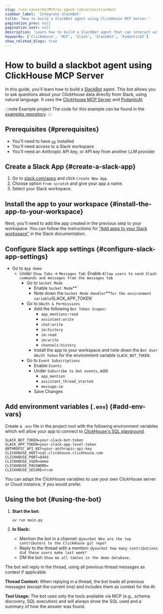 ```yaml
---
slug: /use-cases/AI/MCP/ai-agent-libraries/slackbot
sidebar_label: 'Integrate SlackBot'
title: 'How to build a SlackBot agent using ClickHouse MCP Server.'
pagination_prev: null
pagination_next: null
description: 'Learn how to build a SlackBot agent that can interact with ClickHouse MCP Server.'
keywords: ['ClickHouse', 'MCP', 'Slack', 'SlackBot', 'PydanticAI']
show_related_blogs: true
---
```


# How to build a slackbot agent using ClickHouse MCP Server

In this guide, you'll learn how to build a [SlackBot](https://slack.com/intl/en-gb/help/articles/202026038-An-introduction-to-Slackbot) agent.
This bot allows you to ask questions about your ClickHouse data directly from Slack, using natural language. It uses the
[ClickHouse MCP Server](https://github.com/ClickHouse/mcp-clickhouse) and [PydanticAI](https://ai.pydantic.dev/mcp/client/#__tabbed_1_1).

:::note Example project
The code for this example can be found in the [examples repository](https://github.com/ClickHouse/examples/blob/main/ai/mcp/slackbot/README.md).
:::

## Prerequisites {#prerequisites}
- You'll need to have [`uv`](https://docs.astral.sh/uv/getting-started/installation/) installed
- You'll need access to a Slack workspace
- You'll need an Anthropic API key, or API key from another LLM provider

<VerticalStepper headerLevel="h2">

## Create a Slack App {#create-a-slack-app}

1. Go to [slack.com/apps](https://slack.com/apps) and click `Create New App`.
2. Choose option `From scratch` and give your app a name.
3. Select your Slack workspace.

## Install the app to your workspace {#install-the-app-to-your-workspace}

Next, you'll need to add the app created in the previous step to your workspace.
You can follow the instructions for ["Add apps to your Slack workspace"](https://slack.com/intl/en-gb/help/articles/202035138-Add-apps-to-your-Slack-workspace)
in the Slack documentation.

## Configure Slack app settings {#configure-slack-app-settings}

- Go to `App Home`
  - Under `Show Tabs` → `Messages Tab`: Enable `Allow users to send Slash commands and messages from the messages tab`
    - Go to `Socket Mode`
        - Enable `Socket Mode`**`
        - Note down the `Socket Mode Handler`**` for the environment variable `SLACK_APP_TOKEN`
    - Go to `OAuth & Permissions`
        - Add the following `Bot Token Scopes`:
            - `app_mentions:read`
            - `assistant:write`
            - `chat:write`
            - `im:history`
            - `im:read`
            - `im:write`
            - `channels:history`
        - Install the app to your workspace and note down the `Bot User OAuth Token` for the environment variable `SLACK_BOT_TOKEN`.
    - Go to `Event Subscriptions`
        - Enable `Events`
        - Under `Subscribe to bot events`, add:
            - `app_mention`
            - `assistant_thread_started`
            - `message:im`
        - Save Changes

## Add environment variables (`.env`) {#add-env-vars}

Create a `.env` file in the project root with the following environment variables
which will allow your app to connect to [ClickHouse's SQL playground](https://sql.clickhouse.com/).

```env
SLACK_BOT_TOKEN=your-slack-bot-token
SLACK_APP_TOKEN=your-slack-app-level-token
ANTHROPIC_API_KEY=your-anthropic-api-key
CLICKHOUSE_HOST=sql-clickhouse.clickhouse.com
CLICKHOUSE_PORT=8443
CLICKHOUSE_USER=demo
CLICKHOUSE_PASSWORD=
CLICKHOUSE_SECURE=true
```

You can adapt the ClickHouse variables to use your own ClickHouse server
or Cloud instance, if you would prefer.

## Using the bot {#using-the-bot}

1. **Start the bot:**

   ```sh
   uv run main.py
   ```
2. **In Slack:**
    - Mention the bot in a channel: `@yourbot Who are the top contributors to the ClickHouse git repo?`
    - Reply to the thread with a mention: `@yourbot how many contributions did these users make last week?`
    - DM the bot: `Show me all tables in the demo database.`

The bot will reply in the thread, using all previous thread messages as context 
if applicable.

**Thread Context:**
When replying in a thread, the bot loads all previous messages (except the current one) and includes them as context for the AI.

**Tool Usage:**
The bot uses only the tools available via MCP (e.g., schema discovery, SQL execution) and will always show the SQL used and a summary of how the answer was found.

</VerticalStepper>
